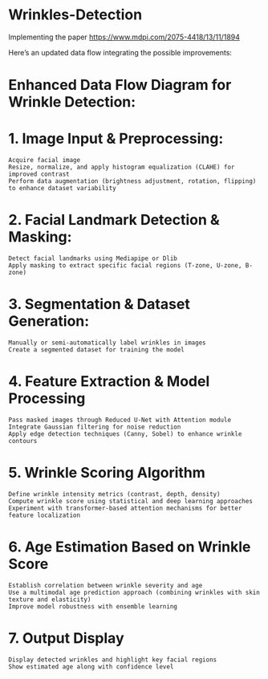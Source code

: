 # Wrinkles-Detection
Implementing the paper https://www.mdpi.com/2075-4418/13/11/1894


Here’s an updated data flow integrating the possible improvements:

# Enhanced Data Flow Diagram for Wrinkle Detection:

# 1. Image Input & Preprocessing:
    Acquire facial image
    Resize, normalize, and apply histogram equalization (CLAHE) for improved contrast
    Perform data augmentation (brightness adjustment, rotation, flipping) to enhance dataset variability

# 2. Facial Landmark Detection & Masking:
    Detect facial landmarks using Mediapipe or Dlib
    Apply masking to extract specific facial regions (T-zone, U-zone, B-zone)

# 3. Segmentation & Dataset Generation:
    Manually or semi-automatically label wrinkles in images
    Create a segmented dataset for training the model

# 4. Feature Extraction & Model Processing
    Pass masked images through Reduced U-Net with Attention module
    Integrate Gaussian filtering for noise reduction
    Apply edge detection techniques (Canny, Sobel) to enhance wrinkle contours

# 5. Wrinkle Scoring Algorithm
    Define wrinkle intensity metrics (contrast, depth, density)
    Compute wrinkle score using statistical and deep learning approaches
    Experiment with transformer-based attention mechanisms for better feature localization

# 6. Age Estimation Based on Wrinkle Score
    Establish correlation between wrinkle severity and age
    Use a multimodal age prediction approach (combining wrinkles with skin texture and elasticity)
    Improve model robustness with ensemble learning

# 7. Output Display
    Display detected wrinkles and highlight key facial regions
    Show estimated age along with confidence level

